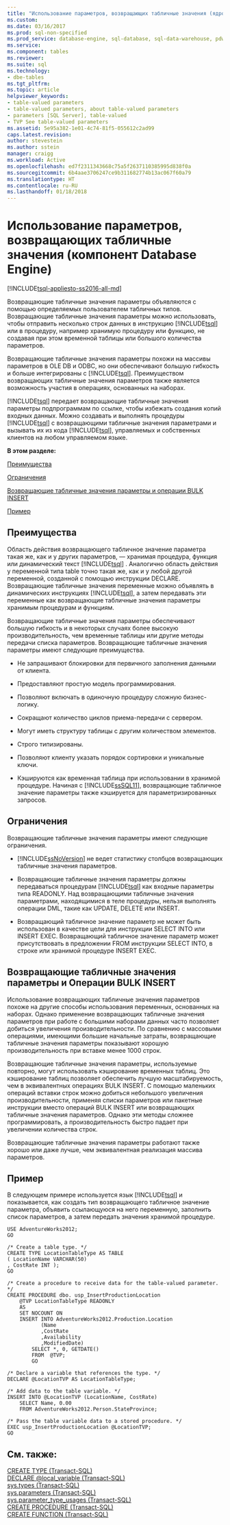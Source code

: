 ```yaml
---
title: "Использование параметров, возвращающих табличные значения (ядро СУБД) | Документация Майкрософт"
ms.custom: 
ms.date: 03/16/2017
ms.prod: sql-non-specified
ms.prod_service: database-engine, sql-database, sql-data-warehouse, pdw
ms.service: 
ms.component: tables
ms.reviewer: 
ms.suite: sql
ms.technology:
- dbe-tables
ms.tgt_pltfrm: 
ms.topic: article
helpviewer_keywords:
- table-valued parameters
- table-valued parameters, about table-valued parameters
- parameters [SQL Server], table-valued
- TVP See table-valued parameters
ms.assetid: 5e95a382-1e01-4c74-81f5-055612c2ad99
caps.latest.revision: 
author: stevestein
ms.author: sstein
manager: craigg
ms.workload: Active
ms.openlocfilehash: ed7f2311343668c75a5f2637110385995d838f0a
ms.sourcegitcommit: 6b4aae3706247ce9b311682774b13ac067f60a79
ms.translationtype: HT
ms.contentlocale: ru-RU
ms.lasthandoff: 01/18/2018
---
```

# <a name="use-table-valued-parameters-database-engine"></a>Использование параметров, возвращающих табличные значения (компонент Database Engine)
[!INCLUDE[tsql-appliesto-ss2016-all-md](../../includes/tsql-appliesto-ss2016-all-md.md)]

  Возвращающие табличные значения параметры объявляются с помощью определяемых пользователем табличных типов. Возвращающие табличные значения параметры можно использовать, чтобы отправить несколько строк данных в инструкцию [!INCLUDE[tsql](../../includes/tsql-md.md)] или в процедуру, например хранимую процедуру или функцию, не создавая при этом временной таблицы или большого количества параметров.  
  
 Возвращающие табличные значения параметры похожи на массивы параметров в OLE DB и ODBC, но они обеспечивают большую гибкость и больше интегрированы с [!INCLUDE[tsql](../../includes/tsql-md.md)]. Преимуществом возвращающих табличные значения параметров также является возможность участия в операциях, основанных на наборах.  
  
 [!INCLUDE[tsql](../../includes/tsql-md.md)] передает возвращающие табличные значения параметры подпрограммам по ссылке, чтобы избежать создания копий входных данных. Можно создавать и выполнять процедуры [!INCLUDE[tsql](../../includes/tsql-md.md)] с возвращающими табличные значения параметрами и вызывать их из кода [!INCLUDE[tsql](../../includes/tsql-md.md)], управляемых и собственных клиентов на любом управляемом языке.  
  
 **В этом разделе:**  
  
 [Преимущества](#Benefits)  
  
 [Ограничения](#Restrictions)  
  
 [Возвращающие табличные значения параметры и операции BULK INSERT](#BulkInsert)  
  
 [Пример](#Example)  
  
##  <a name="Benefits"></a> Преимущества  
 Область действия возвращающего табличное значение параметра такая же, как и у других параметров, — хранимая процедура, функция или динамический текст [!INCLUDE[tsql](../../includes/tsql-md.md)] . Аналогично область действия у переменной типа table точно такая же, как и у любой другой переменной, созданной с помощью инструкции DECLARE. Возвращающие табличные значения переменные можно объявлять в динамических инструкциях [!INCLUDE[tsql](../../includes/tsql-md.md)], а затем передавать эти переменные как возвращающие табличные значения параметры хранимым процедурам и функциям.  
  
 Возвращающие табличные значения параметры обеспечивают большую гибкость и в некоторых случаях более высокую производительность, чем временные таблицы или другие методы передачи списка параметров. Возвращающие табличные значения параметры имеют следующие преимущества.  
  
-   Не запрашивают блокировки для первичного заполнения данными от клиента.  
  
-   Предоставляют простую модель программирования.  
  
-   Позволяют включать в одиночную процедуру сложную бизнес-логику.  
  
-   Сокращают количество циклов приема-передачи с сервером.  
  
-   Могут иметь структуру таблицы с другим количеством элементов.  
  
-   Строго типизированы.  
  
-   Позволяют клиенту указать порядок сортировки и уникальные ключи.  
  
-   Кэшируются как временная таблица при использовании в хранимой процедуре. Начиная с [!INCLUDE[ssSQL11](../../includes/sssql11-md.md)], возвращающие табличное значение параметры также кэшируется для параметризированных запросов.  
  
##  <a name="Restrictions"></a> Ограничения  
 Возвращающие табличные значения параметры имеют следующие ограничения.  
  
-   [!INCLUDE[ssNoVersion](../../includes/ssnoversion-md.md)] не ведет статистику столбцов возвращающих табличные значения параметров.  
  
-   Возвращающие табличные значения параметры должны передаваться процедурам [!INCLUDE[tsql](../../includes/tsql-md.md)] как входные параметры типа READONLY. Над возвращающими табличные значения параметрами, находящимися в теле процедуры, нельзя выполнять операции DML, такие как UPDATE, DELETE или INSERT.  
  
-   Возвращающий табличное значение параметр не может быть использован в качестве цели для инструкции SELECT INTO или INSERT EXEC. Возвращающий табличное значение параметр может присутствовать в предложении FROM инструкции SELECT INTO, в строке или хранимой процедуре INSERT EXEC.  
  
##  <a name="BulkInsert"></a> Возвращающие табличные значения параметры и Операции BULK INSERT  
 Использование возвращающих табличные значения параметров похоже на другие способы использования переменных, основанных на наборах. Однако применение возвращающих табличные значения параметров при работе с большими наборами данных часто позволяет добиться увеличения производительности. По сравнению с массовыми операциями, имеющими большие начальные затраты, возвращающие табличные значения параметры показывают хорошую производительность при вставке менее 1000 строк.  
  
 Возвращающие табличные значения параметры, используемые повторно, могут использовать кэширование временных таблиц. Это кэширование таблиц позволяет обеспечить лучшую масштабируемость, чем в эквивалентных операциях BULK INSERT. С помощью маленьких операций вставки строк можно добиться небольшого увеличения производительности, применяя списки параметров или пакетные инструкции вместо операций BULK INSERT или возвращающих табличные значения параметров. Однако эти методы сложнее программировать, а производительность быстро падает при увеличении количества строк.  
  
 Возвращающие табличные значения параметры работают также хорошо или даже лучше, чем эквивалентная реализация массива параметров.  
  
##  <a name="Example"></a> Пример  
 В следующем примере используется язык [!INCLUDE[tsql](../../includes/tsql-md.md)] и показывается, как создать тип возвращающего табличное значение параметра, объявить ссылающуюся на него переменную, заполнить список параметров, а затем передать значения хранимой процедуре.  
  
```  
USE AdventureWorks2012;  
GO  
  
/* Create a table type. */  
CREATE TYPE LocationTableType AS TABLE   
( LocationName VARCHAR(50)  
, CostRate INT );  
GO  
  
/* Create a procedure to receive data for the table-valued parameter. */  
CREATE PROCEDURE dbo. usp_InsertProductionLocation  
    @TVP LocationTableType READONLY  
    AS   
    SET NOCOUNT ON  
    INSERT INTO AdventureWorks2012.Production.Location  
           (Name  
           ,CostRate  
           ,Availability  
           ,ModifiedDate)  
        SELECT *, 0, GETDATE()  
        FROM  @TVP;  
        GO  
  
/* Declare a variable that references the type. */  
DECLARE @LocationTVP AS LocationTableType;  
  
/* Add data to the table variable. */  
INSERT INTO @LocationTVP (LocationName, CostRate)  
    SELECT Name, 0.00  
    FROM AdventureWorks2012.Person.StateProvince;  
  
/* Pass the table variable data to a stored procedure. */  
EXEC usp_InsertProductionLocation @LocationTVP;  
GO  
```  
  
## <a name="see-also"></a>См. также:  
 [CREATE TYPE (Transact-SQL)](../../t-sql/statements/create-type-transact-sql.md)   
 [DECLARE @local_variable (Transact-SQL)](../../t-sql/language-elements/declare-local-variable-transact-sql.md)   
 [sys.types (Transact-SQL)](../../relational-databases/system-catalog-views/sys-types-transact-sql.md)   
 [sys.parameters (Transact-SQL)](../../relational-databases/system-catalog-views/sys-parameters-transact-sql.md)   
 [sys.parameter_type_usages (Transact-SQL)](../../relational-databases/system-catalog-views/sys-parameter-type-usages-transact-sql.md)   
 [CREATE PROCEDURE (Transact-SQL)](../../t-sql/statements/create-procedure-transact-sql.md)   
 [CREATE FUNCTION (Transact-SQL)](../../t-sql/statements/create-function-transact-sql.md)  
  
  
